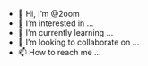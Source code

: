 - 👋 Hi, I’m @2oom
- 👀 I’m interested in ...
- 🌱 I’m currently learning ...
- 💞️ I’m looking to collaborate on ...
- 📫 How to reach me ...

<!---
2oom/2oom is a ✨ special ✨ repository because its `README.md` (this file) appears on your GitHub profile.
You can click the Preview link to take a look at your changes.
--->
